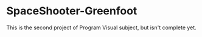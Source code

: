# SpaceShooter-Greenfoot

This is the second project of Program Visual subject, but isn't complete yet.
